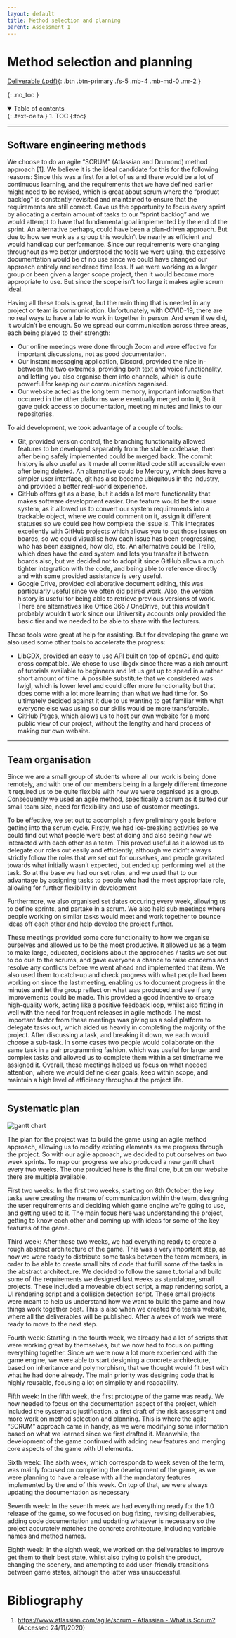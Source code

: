 ```yaml
---
layout: default
title: Method selection and planning
parent: Assessment 1
---
```


# Method selection and planning

[Deliverable (.pdf)](/docs/assets/assessment1/deliverables/Plan1.pdf){: .btn .btn-primary .fs-5 .mb-4 .mb-md-0 .mr-2 }

{: .no_toc }

<details open markdown="block">
  <summary>
    Table of contents
  </summary>
  {: .text-delta }
1. TOC
{:toc}
</details>

---

## Software engineering methods

We choose to do an agile “SCRUM” (Atlassian and Drumond) method approach [1]. We believe it is the ideal candidate for this for the following reasons:
Since this was a first for a lot of us and there would be a lot of continuous learning, and the requirements that we have defined earlier might need to be revised, which is great about scrum where the “product backlog” is constantly revisited and maintained to ensure that the requirements are still correct.
Gave us the opportunity to focus every sprint by allocating a certain amount of tasks to our “sprint backlog” and we would attempt to have that fundamental goal implemented by the end of the sprint.
An alternative perhaps, could have been a plan-driven approach. But due to how we work as a group this wouldn’t be nearly as efficient and would handicap our performance. Since our requirements were changing throughout as we better understood the tools we were using, the excessive documentation would be of no use since we could have changed our approach entirely and rendered time loss. If we were working as a larger group or been given a larger scope project, then it would become more appropriate to use. But since the scope isn’t too large it makes agile scrum ideal.

Having all these tools is great, but the main thing that is needed in any project or team is communication. Unfortunately, with COVID-19, there are no real ways to have a lab to work in together in person. And even if we did, it wouldn’t be enough. So we spread our communication across three areas, each being played to their strength:
* Our online meetings were done through Zoom and were effective for important discussions, not as good documentation.
* Our instant messaging application, Discord, provided the nice in-between the two extremes, providing both text and voice functionality, and letting you also organise them into channels, which is quite powerful for keeping our communication organised.
* Our website acted as the long term memory, important information that occurred in the other platforms were eventually merged onto it, So it gave quick access to documentation, meeting minutes and links to our repositories.

To aid development, we took advantage of a couple of tools:
* Git,  provided version control, the branching functionality allowed features to be developed separately from the stable codebase, then after being safely implemented could be merged back. The commit history is also useful as it made all committed code still accessible even after being deleted. An alternative could be Mercury, which does have a simpler user interface, git has also become ubiquitous in the industry, and provided a better real-world experience.
* GitHub offers git as a base, but it adds a lot more functionality that makes software development easier. One feature would be the issue system, as it allowed us to convert our system requirements into a trackable object, where we could comment on it, assign it different statuses so we could see how complete the issue is. This integrates excellently with GitHub projects which allows you to put those issues on boards, so we could visualise how each issue has been progressing, who has been assigned, how old, etc. An alternative could be Trello, which does have the card system and lets you transfer it between boards also, but we decided not to adopt it since GitHub allows a much tighter integration with the code, and being able to reference directly and with some provided assistance is very useful.
* Google Drive, provided collaborative document editing, this was particularly useful since we often did paired work. Also, the version history is useful for being able to retrieve previous versions of work. There are alternatives like Office 365 / OneDrive, but this wouldn’t probably wouldn’t work since our University accounts only provided the basic tier and we needed to be able to share with the lecturers.

Those tools were great at help for assisting. But for developing the game we also used some other tools to accelerate the progress:
* LibGDX, provided an easy to use API built on top of openGL and quite cross compatible. We chose to use libgdx since there was a rich amount of tutorials available to beginners and let us get up to speed in a rather short amount of time. A possible substitute that we considered was lwjgl, which is lower level and could offer more functionality but that does come with a lot more learning than what we had time for. So ultimately decided against it due to us wanting to get familiar with what everyone else was using so our skills would be more transferable.
* GitHub Pages, which allows us to host our own website for a more public view of our project, without the lengthy and hard process of making our own website.

---

## Team organisation

Since we are a small group of students where all our work is being done remotely, and with one of our members being in a largely different timezone it required us to be quite flexible with how we were organised as a group. Consequently we used an agile method, specifically a scrum as it suited our small team size, need for flexibility and use of customer meetings.

To be effective, we set out to accomplish a few preliminary goals before getting into the scrum cycle. Firstly, we had ice-breaking activities so we could find out what people were best at doing and also seeing how we interacted with each other as a team. This proved useful as it allowed us to delegate our roles out easily and efficiently, although we didn’t always strictly follow the roles that we set out for ourselves, and people gravitated towards what initially wasn’t expected, but ended up performing well at the task. So at the base we had our set roles, and we used that to our advantage by assigning tasks to people who had the most appropriate role, allowing for further flexibility in development

Furthermore, we also organised set dates occuring every week, allowing us to define sprints, and partake in a scrum. We also held sub meetings where people working on similar tasks would meet and work together to bounce ideas off each other and help develop the project further.

These meetings provided some core functionality to how we organise ourselves and allowed us to be the most productive.
It allowed us as a team to make large, educated, decisions about the approaches / tasks we set out to do due to the scrums, and gave everyone a chance to raise concerns and resolve any conflicts before we went ahead and implemented that item.
We also used them to catch-up and check progress with what people had been working on since the last meeting, enabling us to document progress in the minutes and let the group reflect on what was produced and see if any improvements could be made. This provided a good incentive to create high-quality work, acting like a positive feedback loop, whilst also fitting in well with the need for frequent releases in agile methods
The most important factor from these meetings was giving us a solid platform to delegate tasks out, which aided us heavily in completing the majority of the project. After discussing a task, and breaking it down, we each would choose a sub-task. In some cases two people would collaborate on the same task in a pair programming fashion, which was useful for larger and complex tasks and allowed us to complete them within a set timeframe we assigned it.
Overall, these meetings helped us focus on what needed attention, where we would define clear goals, keep within scope, and maintain a high level of efficiency throughout the project life.

---

## Systematic plan

![gantt chart](/assets/assessment1/static/week8.png "Gantt chart")

The plan for the project was to build the game using an agile method approach, allowing us to modify existing elements as we progress through the project. So with our agile approach, we decided to put ourselves on two week sprints. 
To map our progress we also produced a new gantt chart every two weeks. The one provided here is the final one, but on our website there are multiple available. 

First two weeks:
In the first two weeks, starting on 8th October, the key tasks were creating the means of communication within the team, designing the user requirements and deciding which game engine we’re going to use, and getting used to it. 
The main focus here was understanding the project, getting to know each other and coming up with ideas for some of the key features of the game.

Third week:
After these two weeks, we had everything ready to create a rough abstract architecture of the game. This was a very important step, as now we were ready to distribute some tasks between the team members, in order to be able to create small bits of code that fulfill some of the tasks in the abstract architecture. We decided to follow the same tutorial and build some of the requirements we designed last weeks as standalone, small projects. These included a moveable object script, a map rendering script, a UI rendering script and a collision detection script. 
These small projects were meant to help us understand how we want to build the game and how things work together best. 
This is also when we created the team’s website, where all the deliverables will be published. 
After a week of work we were ready to move to the next step.

Fourth week:
Starting in the fourth week, we already had a lot of scripts that were working great by themselves, but we now had to focus on putting everything together. 
Since we were now a lot more experienced with the game engine, we were able to start designing a concrete architecture, based on inheritance and polymorphism, that we thought would fit best with what he had done already. 
The main priority was designing code that is highly reusable, focusing a lot on simplicity and readability.

Fifth week:
In the fifth week, the first prototype of the game was ready. We now needed to focus on the documentation aspect of the project, which included the systematic justification, a first draft of the risk assessment and more work on method selection and planning. 
This is where the agile “SCRUM” approach came in handy, as we were modifying some information based on what we learned since we first drafted it. 
Meanwhile, the development of the game continued with adding new features and merging core aspects of the game with UI elements.

Sixth week:
The sixth week, which corresponds to week seven of the term, was mainly focused on completing the development of the game, as we were planning to have a release with all the mandatory features implemented by the end of this week. 
On top of that, we were always updating the documentation as necessary

Seventh week:
In the seventh week we had everything ready for the 1.0 release of the game, so we focused on bug fixing, revising deliverables, adding code documentation and updating whatever is necessary so the project accurately matches the concrete architecture, including variable names and method names.

Eighth week:
In the eighth week, we worked on the deliverables to improve get them to their best state, whilst also trying to polish the product, changing the scenery, and attempting to add user-friendly transitions between game states, although the latter was unsuccessful.

# Bibliography

1. [https://www.atlassian.com/agile/scrum - Atlassian - What is Scrum?](https://www.atlassian.com/agile/scrum) (Accessed 24/11/2020)